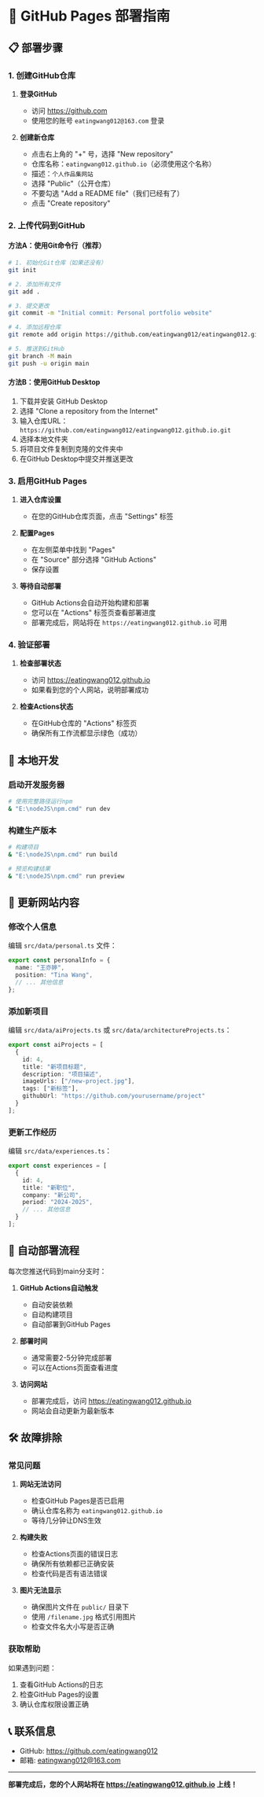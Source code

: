 # 🚀 GitHub Pages 部署指南

## 📋 部署步骤

### 1. 创建GitHub仓库

1. **登录GitHub**
   - 访问 https://github.com
   - 使用您的账号 `eatingwang012@163.com` 登录

2. **创建新仓库**
   - 点击右上角的 "+" 号，选择 "New repository"
   - 仓库名称：`eatingwang012.github.io`（必须使用这个名称）
   - 描述：`个人作品集网站`
   - 选择 "Public"（公开仓库）
   - 不要勾选 "Add a README file"（我们已经有了）
   - 点击 "Create repository"

### 2. 上传代码到GitHub

#### 方法A：使用Git命令行（推荐）

```bash
# 1. 初始化Git仓库（如果还没有）
git init

# 2. 添加所有文件
git add .

# 3. 提交更改
git commit -m "Initial commit: Personal portfolio website"

# 4. 添加远程仓库
git remote add origin https://github.com/eatingwang012/eatingwang012.github.io.git

# 5. 推送到GitHub
git branch -M main
git push -u origin main
```

#### 方法B：使用GitHub Desktop

1. 下载并安装 GitHub Desktop
2. 选择 "Clone a repository from the Internet"
3. 输入仓库URL：`https://github.com/eatingwang012/eatingwang012.github.io.git`
4. 选择本地文件夹
5. 将项目文件复制到克隆的文件夹中
6. 在GitHub Desktop中提交并推送更改

### 3. 启用GitHub Pages

1. **进入仓库设置**
   - 在您的GitHub仓库页面，点击 "Settings" 标签

2. **配置Pages**
   - 在左侧菜单中找到 "Pages"
   - 在 "Source" 部分选择 "GitHub Actions"
   - 保存设置

3. **等待自动部署**
   - GitHub Actions会自动开始构建和部署
   - 您可以在 "Actions" 标签页查看部署进度
   - 部署完成后，网站将在 `https://eatingwang012.github.io` 可用

### 4. 验证部署

1. **检查部署状态**
   - 访问 https://eatingwang012.github.io
   - 如果看到您的个人网站，说明部署成功

2. **检查Actions状态**
   - 在GitHub仓库的 "Actions" 标签页
   - 确保所有工作流都显示绿色（成功）

## 🔧 本地开发

### 启动开发服务器
```bash
# 使用完整路径运行npm
& "E:\nodeJS\npm.cmd" run dev
```

### 构建生产版本
```bash
# 构建项目
& "E:\nodeJS\npm.cmd" run build

# 预览构建结果
& "E:\nodeJS\npm.cmd" run preview
```

## 📝 更新网站内容

### 修改个人信息
编辑 `src/data/personal.ts` 文件：
```typescript
export const personalInfo = {
  name: "王亦婷",
  position: "Tina Wang",
  // ... 其他信息
};
```

### 添加新项目
编辑 `src/data/aiProjects.ts` 或 `src/data/architectureProjects.ts`：
```typescript
export const aiProjects = [
  {
    id: 4,
    title: "新项目标题",
    description: "项目描述",
    imageUrls: ["/new-project.jpg"],
    tags: ["新标签"],
    githubUrl: "https://github.com/yourusername/project"
  }
];
```

### 更新工作经历
编辑 `src/data/experiences.ts`：
```typescript
export const experiences = [
  {
    id: 4,
    title: "新职位",
    company: "新公司",
    period: "2024-2025",
    // ... 其他信息
  }
];
```

## 🚀 自动部署流程

每次您推送代码到main分支时：

1. **GitHub Actions自动触发**
   - 自动安装依赖
   - 自动构建项目
   - 自动部署到GitHub Pages

2. **部署时间**
   - 通常需要2-5分钟完成部署
   - 可以在Actions页面查看进度

3. **访问网站**
   - 部署完成后，访问 https://eatingwang012.github.io
   - 网站会自动更新为最新版本

## 🛠️ 故障排除

### 常见问题

1. **网站无法访问**
   - 检查GitHub Pages是否已启用
   - 确认仓库名称为 `eatingwang012.github.io`
   - 等待几分钟让DNS生效

2. **构建失败**
   - 检查Actions页面的错误日志
   - 确保所有依赖都已正确安装
   - 检查代码是否有语法错误

3. **图片无法显示**
   - 确保图片文件在 `public/` 目录下
   - 使用 `/filename.jpg` 格式引用图片
   - 检查文件名大小写是否正确

### 获取帮助

如果遇到问题：
1. 查看GitHub Actions的日志
2. 检查GitHub Pages的设置
3. 确认仓库权限设置正确

## 📞 联系信息

- GitHub: https://github.com/eatingwang012
- 邮箱: eatingwang012@163.com

---

**部署完成后，您的个人网站将在 https://eatingwang012.github.io 上线！**
